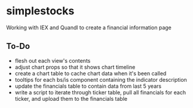# simplestocks
Working with IEX and Quandl to create a financial information page

## To-Do
- flesh out each view's contents
- adjust chart props so that it shows chart timeline
- create a chart table to cache chart data when it's been called
- tooltips for each bs/is component containing the indicator description
- update the financials table to contain data from last 5 years
- write a script to iterate through ticker table, pull all financials for each ticker, and upload them to the financials table